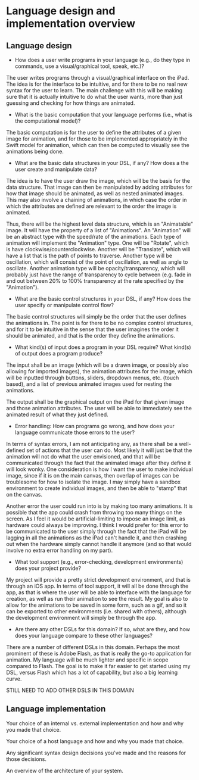 # Language design and implementation overview

## Language design

- How does a user write programs in your language (e.g., do they type in commands, use a visual/graphical tool, speak, etc.)?

The user writes programs through a visual/graphical interface on the iPad. The idea is for the interface to be intuitive, and for there to be no real new syntax for the user to learn. The main challenge with this will be making sure that it is actually intuitive to do what the user wants, more than just guessing and checking for how things are animated.

- What is the basic computation that your language performs (i.e., what is the computational model)?

The basic computation is for the user to define the attributes of a given image for animation, and for those to be implemented appropriately in the Swift model for animation, which can then be computed to visually see the animations being done.

- What are the basic data structures in your DSL, if any? How does a the user create and manipulate data?

The idea is to have the user draw the image, which will be the basis for the data structure. That image can then be manipulated by adding attributes for how that image should be animated, as well as nested animated images. This may also involve a chaining of animations, in which case the order in which the attributes are defined are relevant to the order the image is animated.

Thus, there will be the highest level data structure, which is an "Animatable" image. It will have the property of a list of "Animations". An "Animation"  will be an abstract type with the speed/rate of the animations. Each type of animation will implement the "Animation" type. One will be "Rotate", which is have clockwise/counterclockwise. Another will be "Translate", which will have a list that is the path of points to traverse. Another type will be oscillation, which will consist of the point of oscillation, as well as angle to oscillate. Another animation type will be opacity/transparency, which will probably just have the range of transparency to cycle between (e.g. fade in and out between 20% to 100% transparency at the rate specified by the "Animation"). 

- What are the basic control structures in your DSL, if any? How does the user specify or manipulate control flow?

The basic control structures will simply be the order that the user defines the animations in. The point is for there to be no complex control structures, and for it to be intuitive in the sense that the user imagines the order it should be animated, and that is the order they define the animations.

- What kind(s) of input does a program in your DSL require? What kind(s) of output does a program produce?

The input shall be an image (which will be a drawn image, or possibly also allowing for imported images), the animation attributes for the image, which will be inputted through buttons, sliders, dropdown menus, etc. (touch based), and a list of previous animated images used for nesting the animations.

The output shall be the graphical output on the iPad for that given image and those animation attributes. The user will be able to immediately see the animated result of what they just defined.

- Error handling: How can programs go wrong, and how does your language communicate those errors to the user?

In terms of syntax errors, I am not anticipating any, as there shall be a well-defined set of actions that the user can do. Most likely it will just be that the animation will not do what the user envisioned, and that will be communicated through the fact that the animated image after they define it will look wonky. One consideration is how I want the user to make individual image, since if it is on the main canvas, then overlap of images can be troublesome for how to isolate the image. I may simply have a sandbox environment to create individual images, and then be able to "stamp" that on the canvas.

Another error the user could run into is by making too many animations. It is possible that the app could crash from throwing too many things on the screen. As I feel it would be artificial-limiting to impose an image limit, as hardware could always be improving. I think I would prefer for this error to be communicated to the user simply through the fact that the iPad will be lagging in all the animations as the iPad can't handle it, and then crashing out when the hardware simply cannot handle it anymore (and so that would involve no extra error handling on my part).

- What tool support (e.g., error-checking, development environments) does your project provide?

My project will provide a pretty strict development environment, and that is through an iOS app. In terms of tool support, it will all be done through the app, as that is where the user will be able to interface with the language for creation, as well as run their animation to see the result. My goal is also to allow for the animations to be saved in some form, such as a gif, and so it can be exported to other environments (i.e. shared with others), although the development environment will simply be through the app.

- Are there any other DSLs for this domain? If so, what are they, and how does your language compare to these other languages?

There are a number of different DSLs in this domain. Perhaps the most prominent of these is Adobe Flash, as that is really the go-to application for animation. My language will be much lighter and specific in scope compared to Flash. The goal is to make it far easier to get started using my DSL, versus Flash which has a lot of capability, but also a big learning curve. 




STILL NEED TO ADD OTHER DSLS IN THIS DOMAIN





## Language implementation

Your choice of an internal vs. external implementation and how and why you made that choice.

Your choice of a host language and how and why you made that choice.

Any significant syntax design decisions you've made and the reasons for those decisions.

An overview of the architecture of your system.
